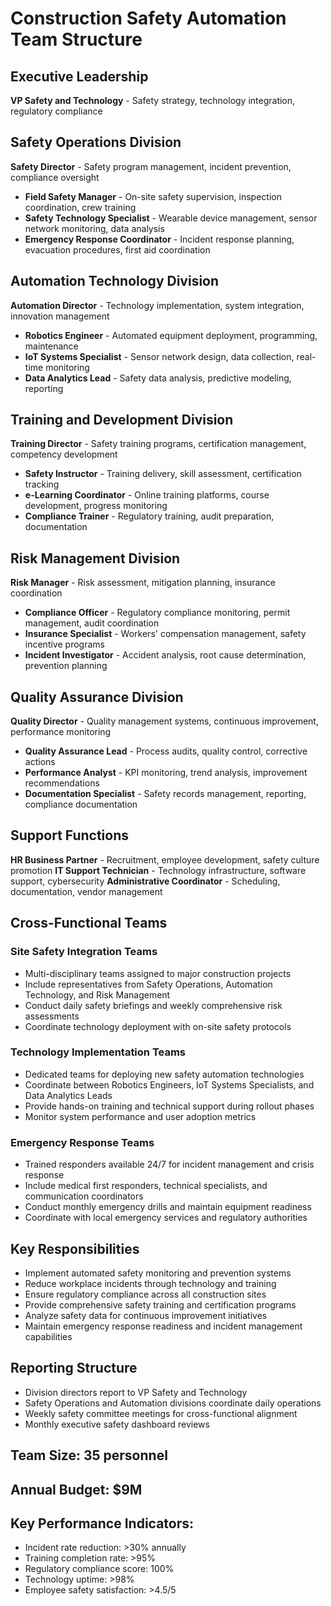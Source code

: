 # Construction Safety Automation Team Structure

## Executive Leadership
**VP Safety and Technology** - Safety strategy, technology integration, regulatory compliance

## Safety Operations Division
**Safety Director** - Safety program management, incident prevention, compliance oversight
- **Field Safety Manager** - On-site safety supervision, inspection coordination, crew training
- **Safety Technology Specialist** - Wearable device management, sensor network monitoring, data analysis
- **Emergency Response Coordinator** - Incident response planning, evacuation procedures, first aid coordination

## Automation Technology Division
**Automation Director** - Technology implementation, system integration, innovation management
- **Robotics Engineer** - Automated equipment deployment, programming, maintenance
- **IoT Systems Specialist** - Sensor network design, data collection, real-time monitoring
- **Data Analytics Lead** - Safety data analysis, predictive modeling, reporting

## Training and Development Division
**Training Director** - Safety training programs, certification management, competency development
- **Safety Instructor** - Training delivery, skill assessment, certification tracking
- **e-Learning Coordinator** - Online training platforms, course development, progress monitoring
- **Compliance Trainer** - Regulatory training, audit preparation, documentation

## Risk Management Division
**Risk Manager** - Risk assessment, mitigation planning, insurance coordination
- **Compliance Officer** - Regulatory compliance monitoring, permit management, audit coordination
- **Insurance Specialist** - Workers' compensation management, safety incentive programs
- **Incident Investigator** - Accident analysis, root cause determination, prevention planning

## Quality Assurance Division
**Quality Director** - Quality management systems, continuous improvement, performance monitoring
- **Quality Assurance Lead** - Process audits, quality control, corrective actions
- **Performance Analyst** - KPI monitoring, trend analysis, improvement recommendations
- **Documentation Specialist** - Safety records management, reporting, compliance documentation

## Support Functions
**HR Business Partner** - Recruitment, employee development, safety culture promotion
**IT Support Technician** - Technology infrastructure, software support, cybersecurity
**Administrative Coordinator** - Scheduling, documentation, vendor management

## Cross-Functional Teams

### Site Safety Integration Teams
- Multi-disciplinary teams assigned to major construction projects
- Include representatives from Safety Operations, Automation Technology, and Risk Management
- Conduct daily safety briefings and weekly comprehensive risk assessments
- Coordinate technology deployment with on-site safety protocols

### Technology Implementation Teams
- Dedicated teams for deploying new safety automation technologies
- Coordinate between Robotics Engineers, IoT Systems Specialists, and Data Analytics Leads
- Provide hands-on training and technical support during rollout phases
- Monitor system performance and user adoption metrics

### Emergency Response Teams
- Trained responders available 24/7 for incident management and crisis response
- Include medical first responders, technical specialists, and communication coordinators
- Conduct monthly emergency drills and maintain equipment readiness
- Coordinate with local emergency services and regulatory authorities

## Key Responsibilities
- Implement automated safety monitoring and prevention systems
- Reduce workplace incidents through technology and training
- Ensure regulatory compliance across all construction sites
- Provide comprehensive safety training and certification programs
- Analyze safety data for continuous improvement initiatives
- Maintain emergency response readiness and incident management capabilities

## Reporting Structure
- Division directors report to VP Safety and Technology
- Safety Operations and Automation divisions coordinate daily operations
- Weekly safety committee meetings for cross-functional alignment
- Monthly executive safety dashboard reviews

## Team Size: 35 personnel
## Annual Budget: $9M
## Key Performance Indicators:
- Incident rate reduction: >30% annually
- Training completion rate: >95%
- Regulatory compliance score: 100%
- Technology uptime: >98%
- Employee safety satisfaction: >4.5/5
